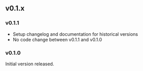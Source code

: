 
## v0.1.x

### v0.1.1

- Setup changelog and documentation for historical versions
- No code change between v0.1.1 and v0.1.0

### v0.1.0

Initial version released.
